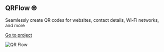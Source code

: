 ## QRFlow 🌐
Seamlessly create QR codes for websites, contact details, Wi-Fi networks, and more

[Go to project](https://km-js.github.io/qr-flow/)


![QR Flow](https://dev-to-uploads.s3.amazonaws.com/uploads/articles/85cdjqfemdq0357xaadq.png) 
